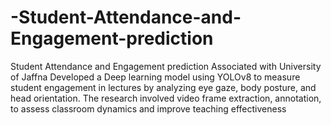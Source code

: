 # -Student-Attendance-and-Engagement-prediction

Student Attendance and Engagement prediction
Associated with University of Jaffna
Developed a Deep learning model using YOLOv8 to measure student engagement in lectures by analyzing eye gaze, body posture, and head orientation. The
research involved video frame extraction, annotation, to assess classroom dynamics and improve teaching effectiveness
